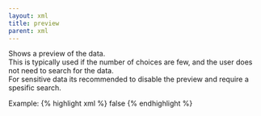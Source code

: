 ```yaml
---
layout: xml
title: preview
parent: xml
---
```

Shows a preview of the data.\
This is typically used if the number of choices are few, and the user does not need to search for the data.\
For sensitive data its recommended to disable the preview and require a spesific search.

Example:
{% highlight xml %}
    <table>
        <preview>false</preview>
{% endhighlight %}


